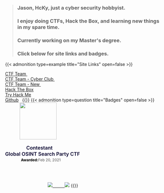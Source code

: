 # 


&nbsp;  
&nbsp;  
&nbsp;  
&nbsp;  
>### Jason, HcKy, just a cyber security hobbyist.  
>### I enjoy doing CTFs, Hack the Box, and learning new things in my spare time.
>### Currently working on my Master's degree.
>### Click below for site links and badges.



{{< admonition type=example title="Site Links" open=false >}}

<a href="https://ctftime.org/team/151340"> CTF Team  </a> &nbsp;     
<a href="https://ctftime.org/team/152210"> CTF Team - Cyber Club </a> &nbsp;   
<a href="https://ctftime.org/team/155983"> CTF Team - New </a> &nbsp;     
<a href="https://www.hackthebox.eu/home/users/profile/190484">Hack The Box<span style="font-size:1.5em;"></a> &nbsp;  
<a href="https://tryhackme.com/p/HcKy"> Try Hack Me<span style="font-size:1.5em;"></a> &nbsp;  
<a href="https://github.com/HcKy-sec"> Github</a> &nbsp;
{{</admonition>}}
{{< admonition type=question title="Badges" open=false >}}
&nbsp;&nbsp;&nbsp;&nbsp;&nbsp;&nbsp;&nbsp;&nbsp;&nbsp;&nbsp;&nbsp;&nbsp;<img width="120px" height="120px" src="https://media.ca.badgr.com/uploads/badges/assertion-R5xWfhwqS_m9OcuzcN5G7Q.png"><p class="badgr-badge-name" style="hyphens: auto; overflow-wrap: break-word; word-wrap: break-word;margin: 0; font-size: 16px; font-weight: 600; font-style: normal; font-stretch: normal; line-height: 1.25; letter-spacing: normal; text-align: left; color: #05012c;">  &nbsp;&nbsp;&nbsp;&nbsp;&nbsp;&nbsp;&nbsp;&nbsp;&nbsp;&nbsp;&nbsp;&nbsp;&nbsp;&nbsp;&nbsp;&nbsp;  Contestant  
Global OSINT Search Party CTF</p><p class="badgr-badge-date" style="margin: 0; font-size: 12px; font-style: normal; font-stretch: normal; line-height: 1.67; letter-spacing: normal; text-align: left; color: #555555;"><strong style="font-size: 12px; font-weight: bold; font-style: normal; font-stretch: normal; line-height: 1.67; letter-spacing: normal; text-align: left; color: #000;">&nbsp;&nbsp;&nbsp;&nbsp;&nbsp;&nbsp;&nbsp;&nbsp;&nbsp;&nbsp;&nbsp;&nbsp;&nbsp;&nbsp;&nbsp;&nbsp;&nbsp;&nbsp;Awarded:</strong>Feb 20, 2021</p><script async="async" src="https://ca.badgr.com/assets/widgets.bundle.js"></script> 

<br>
<br>

&nbsp;&nbsp;&nbsp;&nbsp;&nbsp;&nbsp;&nbsp;&nbsp;&nbsp;&nbsp;&nbsp;&nbsp;&nbsp;&nbsp;&nbsp;&nbsp;&nbsp;&nbsp;&nbsp;&nbsp;&nbsp;&nbsp;&nbsp;&nbsp;&nbsp;&nbsp;&nbsp;&nbsp;&nbsp;&nbsp;&nbsp;&nbsp;&nbsp;&nbsp;&nbsp;<a href=https://tryhackme.com/p/HcKy><img src="https://tryhackme-badges.s3.amazonaws.com/HcKy.png"></a><a href="https://www.hackthebox.eu/home/users/profile/190484">&nbsp;&nbsp;&nbsp;&nbsp;&nbsp;&nbsp;&nbsp;&nbsp;&nbsp;&nbsp;<img src="https://www.hackthebox.eu/badge/image/190484"></a>
{{</admonition>}}




